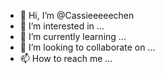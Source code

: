 - 👋 Hi, I’m @Cassieeeeechen
- 👀 I’m interested in ...
- 🌱 I’m currently learning ...
- 💞️ I’m looking to collaborate on ...
- 📫 How to reach me ...

<!---
Cassieeeeechen/Cassieeeeechen is a ✨ special ✨ repository because its `README.md` (this file) appears on your GitHub profile.
You can click the Preview link to take a look at your changes.
--->
